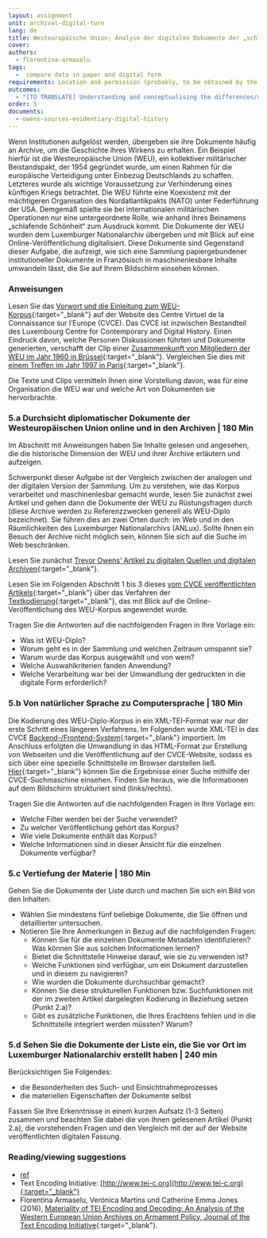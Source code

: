 ```yaml
---
layout: assignment
unit: archival-digital-turn
lang: de
title: Westeuropäische Union; Analyse der digitalen Dokumente der „schlafenden Schönheit“
cover:
authors:
  - florentina-armaselu
tags:
  -  compare data in paper and digital form
requirements: Location and permission (probably, to be obtained by the lecturer beforehand) allowing the students to visit ANLUX and to consult the collection, Internet access to the digital edition and the related materials.
outcomes:
  - "[TO TRANSLATE] Understanding and conceptualising the differences/similarities and the factors at play in the transformation process from print to digital historical sources"
order: 5
documents:
  - owens-sources-evidentiary-digital-history
---
```


Wenn Institutionen aufgelöst werden, übergeben sie ihre Dokumente häufig an Archive, um die Geschichte ihres Wirkens zu erhalten. Ein Beispiel hierfür ist die Westeuropäische Union (WEU), ein kollektiver militärischer Beistandspakt, der 1954 gegründet wurde, um einen Rahmen für die europäische Verteidigung unter Einbezug Deutschlands zu schaffen. Letzteres wurde als wichtige Voraussetzung zur Verhinderung eines künftigen Kriegs betrachtet. Die WEU führte eine Koexistenz mit der mächtigeren Organisation des Nordatlantikpakts (NATO) unter Federführung der USA. Demgemäß spielte sie bei internationalen militärischen Operationen nur eine untergeordnete Rolle, wie anhand ihres Beinamens „schlafende Schönheit“ zum Ausdruck kommt. Die Dokumente der WEU wurden dem Luxemburger Nationalarchiv übergeben und mit Blick auf eine Online-Veröffentlichung digitalisiert. Diese Dokumente sind Gegenstand dieser Aufgabe, die aufzeigt, wie sich eine Sammlung papiergebundener institutioneller Dokumente in Französisch in maschinenlesbare Inhalte umwandeln lässt, die Sie auf Ihrem Bildschirm einsehen können.

<!-- more -->

<!-- briefing-student -->

### Anweisungen
<!-- section-contents -->

Lesen Sie das [Vorwort und die Einleitung zum WEU-Korpus](https://www.cvce.eu/de/recherche/unit-content/-/unit/72d9869d-ff72-493e-a0e3-bedb3e671faa/fe555bab-5322-410b-98e5-96469d1a7de0){:target="_blank"} auf der Website des Centre Virtuel de la Connaissance sur l’Europe (CVCE). Das CVCE ist inzwischen Bestandteil des Luxembourg Centre for Contemporary and Digital History. Einen Eindruck davon, welche Personen Diskussionen führten und Dokumente generierten, verschafft der Clip einer [Zusammenkunft von Mitgliedern der WEU im Jahr 1960 in Brüssel](http://ec.europa.eu/avservices/play.cfm?ref=I001677&lg=MUE&sublg=none&autoplay=false){:target="_blank"}. Vergleichen Sie dies mit [einem Treffen im Jahr 1997 in Paris](https://www.youtube.com/watch?v=iFjISWWzZUY){:target="_blank"}.

Die Texte und Clips vermitteln Ihnen eine Vorstellung davon, was für eine Organisation die WEU war und welche Art von Dokumenten sie hervorbrachte.

<!-- section -->

### 5.a Durchsicht diplomatischer Dokumente der Westeuropäischen Union online und in den Archiven | 180 Min
<!-- section-contents -->

Im Abschnitt mit Anweisungen haben Sie Inhalte gelesen und angesehen, die die historische Dimension der WEU und ihrer Archive erläutern und aufzeigen.

Schwerpunkt dieser Aufgabe ist der Vergleich zwischen der analogen und der digitalen Version der Sammlung. Um zu verstehen, wie das Korpus verarbeitet und maschinenlesbar gemacht wurde, lesen Sie zunächst zwei Artikel und gehen dann die Dokumente der WEU zu Rüstungsfragen durch (diese Archive werden zu Referenzzwecken generell als WEU-Diplo bezeichnet). Sie führen dies an zwei Orten durch: im Web und in den Räumlichkeiten des Luxemburger Nationalarchivs (ANLux). Sollte Ihnen ein Besuch der Archive nicht möglich sein, können Sie sich auf die Suche im Web beschränken. 

Lesen Sie zunächst [Trevor Owens’ Artikel zu digitalen Quellen und digitalen Archiven](http://www.trevorowens.org/2015/12/digital-sources-digital-archives-the-evidentiary-basis-of-digital-history-draft/){:target="_blank"}.

Lesen Sie im Folgenden Abschnitt 1 bis 3 dieses [vom CVCE veröffentlichten Artikels](https://journals.openedition.org/jtei/1463#tocto2n1){:target="_blank"} über das Verfahren der [Textkodierung](http://www.tei-c.org){:target="_blank"}, das mit Blick auf die Online-Veröffentlichung des WEU-Korpus angewendet wurde.

Tragen Sie die Antworten auf die nachfolgenden Fragen in Ihre Vorlage ein:
- Was ist WEU-Diplo?
- Worum geht es in der Sammlung und welchen Zeitraum umspannt sie?
- Warum wurde das Korpus ausgewählt und von wem?
- Welche Auswahlkriterien fanden Anwendung?
- Welche Verarbeitung war bei der Umwandlung der gedruckten in die digitale Form erforderlich?

<!-- section -->

### 5.b Von natürlicher Sprache zu Computersprache | 180 Min
<!-- section-contents -->

Die Kodierung des WEU-Diplo-Korpus in ein XML-TEI-Format war nur der erste Schritt eines längeren Verfahrens. Im Folgenden wurde XML-TEI in das CVCE [Backend-/Frontend-System](https://www.youtube.com/watch?v=LzL4I4Pt7GU){:target="_blank"} importiert. Im Anschluss erfolgten die Umwandlung in das HTML-Format zur Erstellung von Webseiten und die Veröffentlichung auf der CVCE-Website, sodass es sich über eine spezielle Schnittstelle im Browser darstellen ließ. [Hier](https://www.cvce.eu/de/search?q=*&format=tei%2Bxml&publication=e7c423ed-a376-4a57-a415-f8519344e558){:target="_blank"} können Sie die Ergebnisse einer Suche mithilfe der CVCE-Suchmaschine einsehen. Finden Sie heraus, wie die Informationen auf dem Bildschirm strukturiert sind (links/rechts).

Tragen Sie die Antworten auf die nachfolgenden Fragen in Ihre Vorlage ein:
- Welche Filter werden bei der Suche verwendet?
- Zu welcher Veröffentlichung gehört das Korpus?
- Wie viele Dokumente enthält das Korpus?
- Welche Informationen sind in dieser Ansicht für die einzelnen Dokumente verfügbar?

<!-- section -->

### 5.c Vertiefung der Materie | 180 Min
<!-- section-contents -->

Gehen Sie die Dokumente der Liste durch und machen Sie sich ein Bild von den Inhalten.
- Wählen Sie mindestens fünf beliebige Dokumente, die Sie öffnen und detaillierter untersuchen.
- Notieren Sie Ihre Anmerkungen in Bezug auf die nachfolgenden Fragen:
  - Können Sie für die einzelnen Dokumente Metadaten identifizieren? Was können Sie aus solchen Informationen lernen?
  - Bietet die Schnittstelle Hinweise darauf, wie sie zu verwenden ist?
  - Welche Funktionen sind verfügbar, um ein Dokument darzustellen und in diesem zu navigieren?
  - Wie wurden die Dokumente durchsuchbar gemacht?
  - Können Sie diese strukturellen Funktionen bzw. Suchfunktionen mit der im zweiten Artikel dargelegten Kodierung in Beziehung setzen (Punkt 2.a)?
  - Gibt es zusätzliche Funktionen, die Ihres Erachtens fehlen und in die Schnittstelle integriert werden müssten? Warum?

<!-- section -->

### 5.d Sehen Sie die Dokumente der Liste ein, die Sie vor Ort im Luxemburger Nationalarchiv erstellt haben | 240 min
<!-- section-contents -->

Berücksichtigen Sie Folgendes:
- die Besonderheiten des Such- und Einsichtnahmeprozesses
- die materiellen Eigenschaften der Dokumente selbst

Fassen Sie Ihre Erkenntnisse in einem kurzen Aufsatz (1-3 Seiten) zusammen und beachten Sie dabei die von Ihnen gelesenen Artikel (Punkt 2.a), die vorstehenden Fragen und den Vergleich mit der auf der Website veröffentlichten digitalen Fassung.

<!-- section -->

### Reading/viewing suggestions
<!-- section-contents -->

- [ref](owens-sources-evidentiary-digital-history)
- Text Encoding Initiative: [http://www.tei-c.org](http://www.tei-c.org){:target="_blank"}
- Florentina Armaselu, Verónica Martins und Catherine Emma Jones (2016), [Materiality of TEI Encoding and Decoding: An Analysis of the Western European Union Archives on Armament Policy, Journal of the Text Encoding Initiative](https://journals.openedition.org/jtei/1463#tocto2n1){:target="_blank"}. 

<!-- briefing-teacher -->

